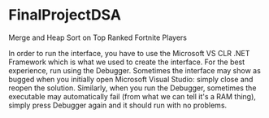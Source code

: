 # FinalProjectDSA
 Merge and Heap Sort on Top Ranked Fortnite Players

In order to run the interface, you have to use the Microsoft VS CLR .NET Framework which is what we used to create the interface. For the best experience, run using the Debugger. Sometimes the interface may show as bugged when you initially open Microsoft Visual Studio: simply close and reopen the solution. Similarly, when you run the Debugger, sometimes the executable may automatically fail (from what we can tell it's a RAM thing), simply press Debugger again and it should run with no problems. 
